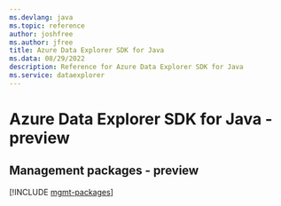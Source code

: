 ```yaml
---
ms.devlang: java
ms.topic: reference
author: joshfree
ms.author: jfree
title: Azure Data Explorer SDK for Java
ms.data: 08/29/2022
description: Reference for Azure Data Explorer SDK for Java
ms.service: dataexplorer
---
```

# Azure Data Explorer SDK for Java - preview

## Management packages - preview
[!INCLUDE [mgmt-packages](data-explorer-mgmt-index.md)]